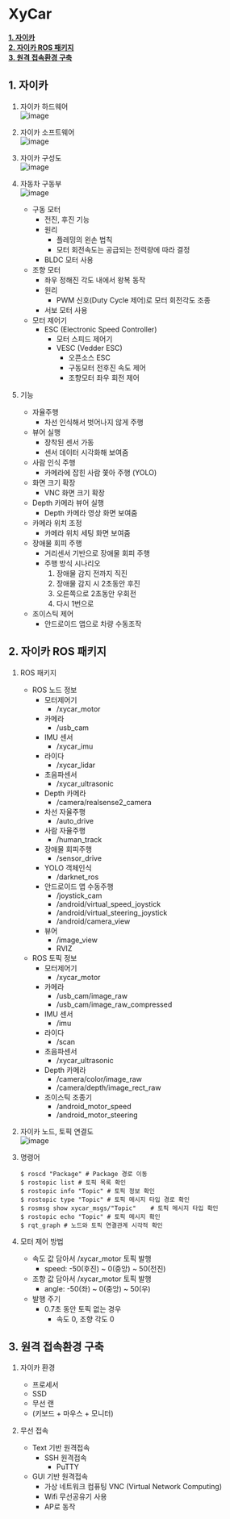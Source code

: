 # XyCar

[**1. 자이카**](#1-자이카)  
[**2. 자이카 ROS 패키지**](#2-자이카-ROS-패키지)  
[**3. 원격 접속환경 구축**](#3-원격-접속환경-구축) 

## 1. 자이카 
1. 자이카 하드웨어  
	![image](https://user-images.githubusercontent.com/53277342/156704150-2caf7fce-142c-4785-8b72-769943f6d99f.png)

2. 자이카 소프트웨어  
	![image](https://user-images.githubusercontent.com/53277342/156706822-2a2fbe08-b1e3-417f-86a2-20e351298b7c.png)

3. 자이카 구성도  
	![image](https://user-images.githubusercontent.com/53277342/156704551-ce06d8c0-d3b6-417c-a50e-fe308709e49f.png)

4. 자동차 구동부  
	![image](https://user-images.githubusercontent.com/53277342/156704732-6faa935b-cc76-4fca-90b8-b059c5fe881f.png)
	- 구동 모터
		- 전진, 후진 기능
		- 원리
			- 플레밍의 왼손 법칙
			- 모터 회전속도는 공급되는 전력량에 따라 결정
		- BLDC 모터 사용
	- 조향 모터
		- 좌우 정해진 각도 내에서 왕복 동작
		- 원리
			- PWM 신호(Duty Cycle 제어)로 모터 회전각도 조종
		- 서보 모터 사용
	- 모터 제어기
		- ESC (Electronic Speed Controller)
			- 모터 스피드 제어기
			- VESC (Vedder ESC)
				- 오픈소스 ESC
				- 구동모터 전후진 속도 제어
				- 조향모터 좌우 회전 제어

5. 기능
	- 자율주행
		- 차선 인식해서 벗어나지 않게 주행
	- 뷰어 실행
		- 장착된 센서 가동
		- 센서 데이터 시각화해 보여줌
	- 사람 인식 주행
		- 카메라에 잡힌 사람 쫓아 주행 (YOLO)
	- 화면 크기 확장
		- VNC 화면 크기 확장
	- Depth 카메라 뷰어 실행
		- Depth 카메라 영상 화면 보여줌
	- 카메라 위치 조정
		- 카메라 위치 세팅 화면 보여줌
	- 장애물 회피 주행
		- 거리센서 기반으로 장애물 회피 주행
		- 주행 방식 시나리오
			1. 장애물 감지 전까지 직진
			2. 장애물 감지 시 2초동안 후진
			3. 오른쪽으로 2초동안 우회전
			4. 다시 1번으로
	- 조이스틱 제어
		- 안드로이드 앱으로 차량 수동조작
		
## 2. 자이카 ROS 패키지
1. ROS 패키지
	- ROS 노드 정보
		- 모터제어기
			- /xycar_motor
		- 카메라
			- /usb_cam
		- IMU 센서
			- /xycar_imu
		- 라이다
			- /xycar_lidar
		- 초음파센서
			- /xycar_ultrasonic
		- Depth 카메라
			- /camera/realsense2_camera
		- 차선 자율주행
			- /auto_drive
		- 사람 자율주행
			- /human_track
		- 장애물 회피주행
			- /sensor_drive
		- YOLO 객체인식
			- /darknet_ros
		- 안드로이드 앱 수동주행
			- /joystick_cam
			- /android/virtual_speed_joystick
			- /android/virtual_steering_joystick
			- /android/camera_view
		- 뷰어
			- /image_view
			- RVIZ 
	- ROS 토픽 정보
		- 모터제어기
			- /xycar_motor
		- 카메라
			- /usb_cam/image_raw
			- /usb_cam/image_raw_compressed
		- IMU 센서
			- /imu
		- 라이다
			- /scan
		- 초음파센서
			- /xycar_ultrasonic
		- Depth 카메라
			- /camera/color/image_raw
			- /camera/depth/image_rect_raw
		- 조이스틱 조종기
			- /android_motor_speed
			- /android_motor_steering

2. 자이카 노드, 토픽 연결도  
	![image](https://user-images.githubusercontent.com/53277342/156972650-e85f684f-eb8f-4985-aa90-7895633af419.png)

3. 명령어
	```
	$ roscd "Package" # Package 경로 이동
	$ rostopic list	# 토픽 목록 확인
	$ rostopic info "Topic"	# 토픽 정보 확인
	$ rostopic type "Topic"	# 토픽 메시지 타입 경로 확인
	$ rosmsg show xycar_msgs/"Topic"	# 토픽 메시지 타입 확인
	$ rostopic echo "Topic"	# 토픽 메시지 확인
	$ rqt_graph	# 노드와 토픽 연결관계 시각적 확인
	```

4. 모터 제어 방법
	- 속도 값 담아서 /xycar_motor 토픽 발행
		- speed: -50(후진) ~ 0(중앙) ~ 50(전진)
	- 조향 값 담아서 /xycar_motor 토픽 발행
		- angle: -50(좌) ~ 0(중앙) ~ 50(우)
	- 발행 주기
		- 0.7초 동안 토픽 없는 경우
			- 속도 0, 조향 각도 0 

## 3. 원격 접속환경 구축
1. 자이카 환경
	- 프로세서
	- SSD
	- 무선 랜
	- (키보드 + 마우스 + 모니터)

2. 무선 접속
	- Text 기반 원격접속
		- SSH 원격접속
			- PuTTY
	- GUI 기반 원격접속
		- 가상 네트워크 컴퓨팅 VNC (Virtual Network Computing)
		- Wifi 무선공유기 사용
		- AP로 동작

